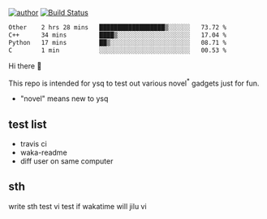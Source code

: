 [![author](https://img.shields.io/badge/author-ysq-green)](https://github.com/Yang-Shiqin)
[![Build Status](https://app.travis-ci.com/Yang-Shiqin/testall.svg?branch=main)](https://app.travis-ci.com/Yang-Shiqin/testall)

<!--START_SECTION:waka-->

```txt
Other    2 hrs 28 mins   ██████████████████▒░░░░░░   73.72 %
C++      34 mins         ████▒░░░░░░░░░░░░░░░░░░░░   17.04 %
Python   17 mins         ██▒░░░░░░░░░░░░░░░░░░░░░░   08.71 %
C        1 min           ░░░░░░░░░░░░░░░░░░░░░░░░░   00.53 %
```

<!--END_SECTION:waka-->

Hi there 👋

This repo is intended for ysq to test out various novel<sup>*</sup> gadgets just for fun.

- "novel" means new to ysq

## test list
- travis ci
- waka-readme
- diff user on same computer

## sth
write sth
test vi
test if wakatime will jilu vi

